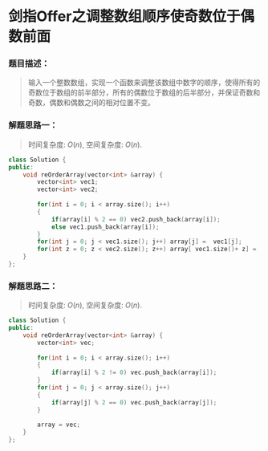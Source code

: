 # 剑指Offer之调整数组顺序使奇数位于偶数前面


### 题目描述：

> 输入一个整数数组，实现一个函数来调整该数组中数字的顺序，使得所有的奇数位于数组的前半部分，所有的偶数位于数组的后半部分，并保证奇数和奇数，偶数和偶数之间的相对位置不变。

<!--more-->

### 解题思路一：

> 时间复杂度: $O(n)$, 空间复杂度: $O(n)$.

```C++
class Solution {
public:
    void reOrderArray(vector<int> &array) {
        vector<int> vec1;
        vector<int> vec2;
        
        for(int i = 0; i < array.size(); i++)
        {
            if(array[i] % 2 == 0) vec2.push_back(array[i]);
            else vec1.push_back(array[i]);
        }
        for(int j = 0; j < vec1.size(); j++) array[j] =  vec1[j];
        for(int z = 0; z < vec2.size(); z++) array[ vec1.size()+ z] =  vec2[z];
    }
};
```

### 解题思路二：

> 时间复杂度: $O(n)$, 空间复杂度: $O(n)$.

```C++
class Solution {
public:
    void reOrderArray(vector<int> &array) {
        vector<int> vec;
        
        for(int i = 0; i < array.size(); i++)
        {
            if(array[i] % 2 != 0) vec.push_back(array[i]);
        }
        for(int j = 0; j < array.size(); j++) 
        {
            if(array[j] % 2 == 0) vec.push_back(array[j]);
        }
        
        array = vec;
    }
};
```


